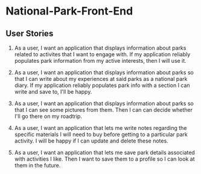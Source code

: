# National-Park-Front-End

## User Stories

1.  As a user, I want an application that displays information about parks related to activites that I want to engage with.  If my application reliably populates park information from my active interests, then I will use it. 

2. As a user, I want an application that displays information about parks so that I can write about my experiences at said parks as a national park diary.  If my application reliably populates park info with a section I can write and save to, I'll be happy.

3. As a user, I want an application that displays information about parks so  that I can see some pictures from them.  Then I can can decide whether I'll go there on my roadtrip. 

4. As a user, I want an application that lets me write notes regarding the specific materials I will need to buy before getting to a particular park activity.  I will be happy if I can update and delete these notes. 

5. As a user, I want an application that lets me save park details associated with activities I like. Then I want to save them to a profile so I can look at them in the future. 